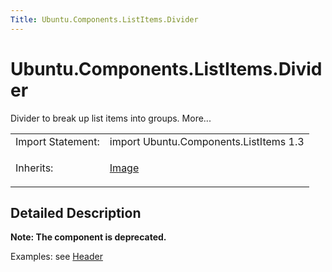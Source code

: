 ```yaml
---
Title: Ubuntu.Components.ListItems.Divider
---
```


# Ubuntu.Components.ListItems.Divider

<span class="subtitle"></span>
<!-- $$$Divider-brief -->
<p>Divider to break up list items into groups. More...</p>
<!-- @@@Divider -->
<table class="alignedsummary">
<tr><td class="memItemLeft rightAlign topAlign"> Import Statement:</td><td class="memItemRight bottomAlign"> import Ubuntu.Components.ListItems 1.3</td></tr><tr><td class="memItemLeft rightAlign topAlign"> Inherits:</td><td class="memItemRight bottomAlign"> <p><a href="../sdk-14.10/QtQuick.Image.md">Image</a></p>
</td></tr></table><ul>
</ul>
<!-- $$$Divider-description -->
<h2 id="details">Detailed Description</h2>
</p>
<p><b>Note: </b><b>The component is deprecated.</b></p><p>Examples: see <a href="Ubuntu.Components.Header.md">Header</a></p>
<!-- @@@Divider -->
